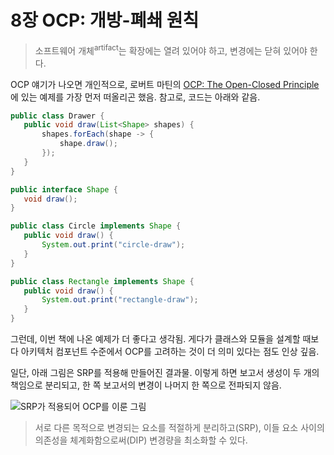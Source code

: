 # 8장 OCP: 개방-폐쇄 원칙

> 소프트웨어 개체<sup>artifact</sup>는 확장에는 열려 있어야 하고, 변경에는 닫혀 있어야 한다.

OCP 얘기가 나오면 개인적으로, 로버트 마틴의 [OCP: The Open-Closed Principle](https://drive.google.com/file/d/0BwhCYaYDn8EgN2M5MTkwM2EtNWFkZC00ZTI3LWFjZTUtNTFhZGZiYmUzODc1/view)에 있는 예제를 가장 먼저 떠올리곤 했음. 참고로, 코드는 아래와 같음.

```java
public class Drawer {
   public void draw(List<Shape> shapes) {
       shapes.forEach(shape -> {
           shape.draw();
       });
   }
}

public interface Shape {
   void draw();
}

public class Circle implements Shape {
   public void draw() {
       System.out.print("circle-draw");
   }
}

public class Rectangle implements Shape {
   public void draw() {
       System.out.print("rectangle-draw");
   }
}
````

그런데, 이번 책에 나온 예제가 더 좋다고 생각됨. 게다가 클래스와 모듈을 설계할 때보다 아키텍처 컴포넌트 수준에서 OCP를 고려하는 것이 더 의미 있다는 점도 인상 깊음.

일단, 아래 그림은 SRP를 적용해 만들어진 결과물. 이렇게 하면 보고서 생성이 두 개의 책임으로 분리되고, 한 쪽 보고서의 변경이 나머지 한 쪽으로 전파되지 않음.

![SRP가 적용되어 OCP를 이룬 그림](8-ocp-srp-applied.jpg)

> 서로 다른 목적으로 변경되는 요소를 적절하게 분리하고(SRP), 이들 요소 사이의 의존성을 체계화함으로써(DIP) 변경량을 최소화할 수 있다.

